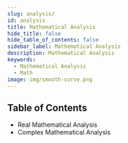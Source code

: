 ```yaml
---
slug: analysis/
id: analysis
title: Mathematical Analysis
hide_title: false
hide_table_of_contents: false
sidebar_label: Mathematical Analysis
description: Mathematical Analysis
keywords:
  - Mathematical Analysis
  - Math
image: img/smooth-curve.png
---
```


## Table of Contents

- Real Mathematical Analysis
- Complex Mathematical Analysis
